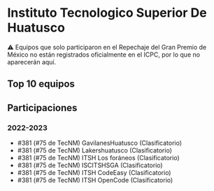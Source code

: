 # Instituto Tecnologico Superior De Huatusco

:warning: Equipos que solo participaron en el Repechaje del Gran Premio de México no están registrados oficialmente en el ICPC, por lo que no aparecerán aquí.

## Top 10 equipos


## Participaciones

### 2022-2023

- #381 (#75 de TecNM) GavilanesHuatusco (Clasificatorio)
- #381 (#75 de TecNM) Lakershuatusco (Clasificatorio)
- #381 (#75 de TecNM) ITSH Los foráneos (Clasificatorio)
- #381 (#75 de TecNM) ISCITSHSGA (Clasificatorio)
- #381 (#75 de TecNM) ITSH CodeEasy (Clasificatorio)
- #381 (#75 de TecNM) ITSH OpenCode (Clasificatorio)



